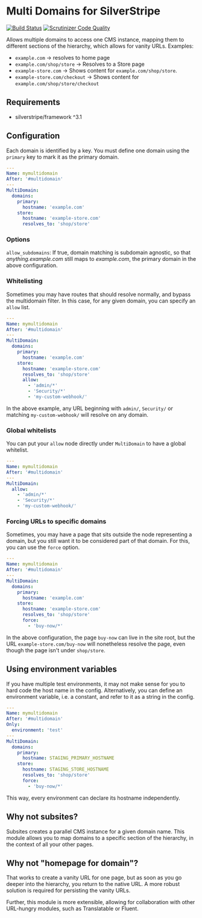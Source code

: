 # Multi Domains for SilverStripe

[![Build Status](https://travis-ci.org/silverstripe/multi-domain.svg?branch=master)](https://travis-ci.org/silverstripe/multi-domain) [![Scrutinizer Code Quality](https://scrutinizer-ci.com/g/silverstripe/multi-domain/badges/quality-score.png?b=master)](https://scrutinizer-ci.com/g/silverstripe/multi-domain/?branch=master)

Allows multiple domains to access one CMS instance, mapping them to different sections of the hierarchy, which allows for vanity URLs. Examples:

* `example.com` -> resolves to home page
* `example.com/shop/store` -> Resolves to a Store page
* `example-store.com` -> Shows content for `example.com/shop/store`.
* `example-store.com/checkout` -> Shows content for `example.com/shop/store/checkout`

## Requirements

* silverstripe/framework ^3.1


## Configuration

Each domain is identified by a key. You must define one domain using the `primary` key to mark it as the primary domain.

```yml
---
Name: mymultidomain
After: '#multidomain'
---
MultiDomain:
  domains:
    primary:
      hostname: 'example.com'
    store:
      hostname: 'example-store.com'
      resolves_to: 'shop/store'
```

### Options

`allow_subdomains`: If true, domain matching is subdomain agnostic, so that *anything.example.com* still maps to *example.com*, the primary domain in the above configuration.

### Whitelisting

Sometimes you may have routes that should resolve normally, and bypass the multidomain filter. In this case, for any given domain, you can specify an `allow` list.

```yml
---
Name: mymultidomain
After: '#multidomain'
---
MultiDomain:
  domains:
    primary:
      hostname: 'example.com'
    store:
      hostname: 'example-store.com'
      resolves_to: 'shop/store'
      allow:
        - 'admin/*'
        - 'Security/*'
        - 'my-custom-webhook/'
```
In the above example, any URL beginning with `admin/`, `Security/` or matching `my-custom-webhook/` will resolve on any domain.

### Global whitelists

You can put your `allow` node directly under `MultiDomain` to have a global whitelist.

```yml
---
Name: mymultidomain
After: '#multidomain'
---
MultiDomain:
  allow:
    - 'admin/*'
    - 'Security/*'
    - 'my-custom-webhook/'
```


### Forcing URLs to specific domains

Sometimes, you may have a page that sits outside the node representing a domain, but you still want it to be considered part of that domain. For this, you can use the `force` option.

```yml
---
Name: mymultidomain
After: '#multidomain'
---
MultiDomain:
  domains:
    primary:
      hostname: 'example.com'
    store:
      hostname: 'example-store.com'
      resolves_to: 'shop/store'
      force:
        - 'buy-now/*'
```
In the above configuration, the page `buy-now` can live in the site root, but the URL `example-store.com/buy-now`
will nonetheless resolve the page, even though the page isn't under `shop/store`.

## Using environment variables

If you have multiple test environments, it may not make sense for you to hard code the host name in the config. Alternatively, you can define an environment variable, i.e. a constant, and refer to it as a string in the config.


```yml
---
Name: mymultidomain
After: '#multidomain'
Only:
  environment: 'test'
---
MultiDomain:
  domains:
    primary:
      hostname: STAGING_PRIMARY_HOSTNAME
    store:
      hostname: STAGING_STORE_HOSTNAME
      resolves_to: 'shop/store'
      force:
        - 'buy-now/*'
```

This way, every environment can declare its hostname independently.

## Why not subsites?

Subsites creates a parallel CMS instance for a given domain name. This module allows you to map domains to a specific section of the hierarchy, in the context of all your other pages.

## Why not "homepage for domain"?

That works to create a vanity URL for one page, but as soon as you go deeper into the hierarchy, you return to the native URL. A more robust solution is required for persisting the vanity URLs.

Further, this module is more extensible, allowing for collaboration with other URL-hungry modules, such as Translatable or Fluent.
